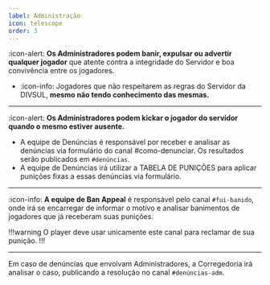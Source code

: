 ```yaml
---
label: Administração
icon: telescope
order: 3
---
```


:icon-alert: **Os Administradores podem banir, expulsar ou advertir qualquer jogador** que atente contra a integridade do Servidor e boa convivência entre os jogadores.
- :icon-info: Jogadores que não respeitarem as regras do Servidor da DIVSUL, **mesmo não tendo conhecimento das mesmas.**
---
:icon-alert:  **Os Administradores podem kickar o jogador do servidor quando o mesmo estiver ausente.**
- A equipe de Denúncias é responsável por receber e analisar as denúncias via formulário do canal #como-denunciar. Os resultados serão publicados em `#denúncias`.
- A equipe de Denúncias irá utilizar a TABELA DE PUNIÇÕES para aplicar punições fixas a essas denúncias via formulário.

---

:icon-info: **A equipe de Ban Appeal** é responsável pelo canal `#fui-banido`, onde irá se encarregar de informar o motivo e analisar banimentos de jogadores que já receberam suas punições.

!!!warning
O player deve usar unicamente este canal para reclamar de sua punição.
!!!

---

Em caso de denúncias que envolvam Administradores, a Corregedoria irá analisar o caso, publicando a resolução no canal `#denúncias-adm`.


